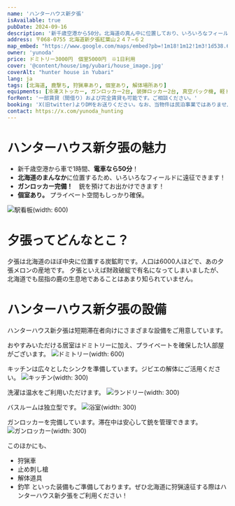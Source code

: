 ```yaml
---
name: 'ハンターハウス新夕張'
isAvailable: true
pubDate: 2024-09-16
description: '新千歳空港から50分。北海道の真ん中に位置しており、いろいろなフィールドに遠征できます。猟車あります。'
address: 〒068-0755 北海道新夕張紅葉山２４７−６２
map_embed: "https://www.google.com/maps/embed?pb=!1m18!1m12!1m3!1d538.6244955196777!2d142.03461829901698!3d42.93895004084584!2m3!1f0!2f0!3f0!3m2!1i1024!2i768!4f13.1!3m3!1m2!1s0x5f74c1aad6971645%3A0x7aa5755014fabbdd!2z44OP44Oz44K_44O844OP44Km44K55aSV5by1!5e1!3m2!1sja!2sjp!4v1724611660591!5m2!1sja!2sjp"
owner: 'yunoda'
price: ドミトリー3000円　個室5000円　※1日利用
cover: '@content/house/img/yubari/house_image.jpg'
coverAlt: "hunter house in Yubari"
lang: ja
tags: [北海道, 鹿撃ち, 狩猟車あり, 個室あり, 解体場所あり]
equipments: [冷凍ストッカー, ガンロッカー2台, 装弾ロッカー2台, 真空パック機, 軽トラック, 解体道具, 浴室完備, 汲み取りトイレ, 渓流釣り装備, カセットガスコンロ, 洗濯機, 駐車場2台]
forRent: '一部賃貸（間借り）および完全賃貸も可能です。ご相談ください。'
booking: 'X(旧twitter)よりDMをお送りください。なお、当物件は民泊事業ではありません。そのため、日本狩猟協会の正会員のみ利用できます。' 
contact: https://x.com/yunoda_hunting
---
```


# ハンターハウス新夕張の魅力

- 新千歳空港から車で1時間、**電車なら50分**！
- **北海道のまんなか**に位置するため、いろいろなフィールドに遠征できます！
- **ガンロッカー完備！**　銃を預けてお出かけできます！
- **個室あり。** プライベート空間もしっかり確保。


![駅看板](@content/house/img/yubari/yubari_town.jpg)(width: 600)

# 夕張ってどんなとこ？
夕張は北海道のほぼ中央に位置する炭鉱町です。人口は6000人ほどで、あの夕張メロンの産地です。
夕張といえば財政破綻で有名になってしまいましたが、北海道でも屈指の鹿の生息地であることはあまり知られていません。


# ハンターハウス新夕張の設備
ハンターハウス新夕張は短期滞在者向けにさまざまな設備をご用意しています。

おやすみいただける居室はドミトリーに加え、プライベートを確保した1人部屋がございます。
![ドミトリー](@content/house/img/yubari/dormitory.jpg)(width: 600)

キッチンは広々としたシンクを準備しています。ジビエの解体にご活用ください。
![キッチン](@content/house/img/yubari/kitchen.jpg)(width: 300)

洗濯は温水をご利用いただけます。
![ランドリー](@content/house/img/yubari/laundry.jpg)(width: 300)

バスルームは独立型です。
![浴室](@content/house/img/yubari/bathroom.jpg)(width: 300)

ガンロッカーを完備しています。滞在中は安心して銃を管理できます。
![ガンロッカー](@content/house/img/yubari/gunrocker.jpg)(width: 300)

このほかにも、
- 狩猟車
- 止め刺し槍
- 解体道具
- 釣竿
といった装備もご準備しております。ぜひ北海道に狩猟遠征する際はハンターハウス新夕張をご利用ください！